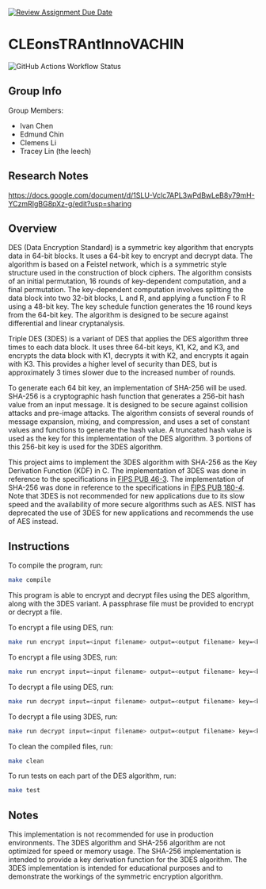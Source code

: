 [![Review Assignment Due Date](https://classroom.github.com/assets/deadline-readme-button-24ddc0f5d75046c5622901739e7c5dd533143b0c8e959d652212380cedb1ea36.svg)](https://classroom.github.com/a/ecp4su41)

# CLEonsTRAntInnoVACHIN

![GitHub Actions Workflow Status](https://img.shields.io/github/actions/workflow/status/Stuycs-K/final-project-09-chen-ivan-chin-edmund-li-clemens/c-cpp.yml?style=for-the-badge)

## Group Info 

Group Members: 

- Ivan Chen
- Edmund Chin
- Clemens Li
- Tracey Lin (the leech)

## Research Notes

https://docs.google.com/document/d/1SLU-Vclc7APL3wPdBwLeB8y79mH-YCzmRIgBG8pXz-g/edit?usp=sharing

## Overview

DES (Data Encryption Standard) is a symmetric key algorithm that encrypts data in 64-bit blocks. It uses a 64-bit key to encrypt and decrypt data. The algorithm is based on a Feistel network, which is a symmetric style structure used in the construction of block ciphers. The algorithm consists of an initial permutation, 16 rounds of key-dependent computation, and a final permutation. The key-dependent computation involves splitting the data block into two 32-bit blocks, L and R, and applying a function F to R using a 48-bit key. The key schedule function generates the 16 round keys from the 64-bit key. The algorithm is designed to be secure against differential and linear cryptanalysis.

Triple DES (3DES) is a variant of DES that applies the DES algorithm three times to each data block. It uses three 64-bit keys, K1, K2, and K3, and encrypts the data block with K1, decrypts it with K2, and encrypts it again with K3. This provides a higher level of security than DES, but is approximately 3 times slower due to the increased number of rounds.

To generate each 64 bit key, an implementation of SHA-256 will be used. SHA-256 is a cryptographic hash function that generates a 256-bit hash value from an input message. It is designed to be secure against collision attacks and pre-image attacks. The algorithm consists of several rounds of message expansion, mixing, and compression, and uses a set of constant values and functions to generate the hash value. A truncated hash value is used as the key for this implementation of the DES algorithm. 3 portions of this 256-bit key is used for the 3DES algorithm.

This project aims to implement the 3DES algorithm with SHA-256 as the Key Derivation Function (KDF) in C. The implementation of 3DES was done in reference to the specifications in [FIPS PUB 46-3](https://csrc.nist.gov/files/pubs/fips/46-3/final/docs/fips46-3.pdf). The implementation of SHA-256 was done in reference to the specifications in [FIPS PUB 180-4](https://nvlpubs.nist.gov/nistpubs/FIPS/NIST.FIPS.180-4.pdf). Note that 3DES is not recommended for new applications due to its slow speed and the availability of more secure algorithms such as AES. NIST has deprecated the use of 3DES for new applications and recommends the use of AES instead.

## Instructions

To compile the program, run:

```bash
make compile
```

This program is able to encrypt and decrypt files using the DES algorithm, along with the 3DES variant. A passphrase file must be provided to encrypt or decrypt a file. 

To encrypt a file using DES, run:

```bash
make run encrypt input=<input filename> output=<output filename> key=<key filename> triple=false
```

To encrypt a file using 3DES, run:

```bash
make run encrypt input=<input filename> output=<output filename> key=<key filename> triple=true
```

To decrypt a file using DES, run:

```bash
make run decrypt input=<input filename> output=<output filename> key=<key filename> triple=false
```

To decrypt a file using 3DES, run:

```bash
make run decrypt input=<input filename> output=<output filename> key=<key filename> triple=true
```

To clean the compiled files, run:

```bash
make clean
```

To run tests on each part of the DES algorithm, run:

```bash
make test
```

## Notes

This implementation is not recommended for use in production environments. The 3DES algorithm and SHA-256 algorithm are not optimized for speed or memory usage. The SHA-256 implementation is intended to provide a key derivation function for the 3DES algorithm. The 3DES implementation is intended for educational purposes and to demonstrate the workings of the symmetric encryption algorithm. 
